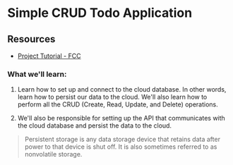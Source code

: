 # Simple CRUD Todo Application

## Resources
  * [Project Tutorial - FCC](https://www.youtube.com/watch?v=qwfE7fSVaZM)

### What we'll learn:
  1. Learn how to set up and connect to the cloud database. In other words, learn how to persist our data to the cloud. We'll also learn how to perform all the CRUD (Create, Read, Update, and Delete) operations.

  2. We'll also be responsible for setting up the API that communicates with the cloud database and persist the data to the cloud.

> Persistent storage is any data storage device that retains data after power to that device is shut off. It is also sometimes referred to as nonvolatile storage.
